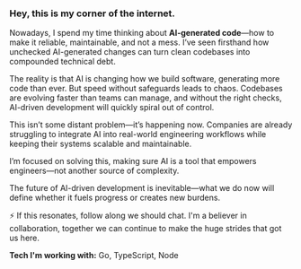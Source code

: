 ### Hey, this is my corner of the internet.  

Nowadays, I spend my time thinking about **AI-generated code**—how to make it reliable, maintainable, and not a mess. I’ve seen firsthand how unchecked AI-generated changes can turn clean codebases into compounded technical debt.  

The reality is that AI is changing how we build software, generating more code than ever. But speed without safeguards leads to chaos. Codebases are evolving faster than teams can manage, and without the right checks, AI-driven development will quickly spiral out of control.  

This isn’t some distant problem—it’s happening now. Companies are already struggling to integrate AI into real-world engineering workflows while keeping their systems scalable and maintainable.  

I’m focused on solving this, making sure AI is a tool that empowers engineers—not another source of complexity.  

The future of AI-driven development is inevitable—what we do now will define whether it fuels progress or creates new burdens.  

⚡ If this resonates, follow along we should chat. I'm a believer in collaboration, together we can continue to make the huge strides that got us here.

**Tech I'm working with:** Go, TypeScript, Node  
